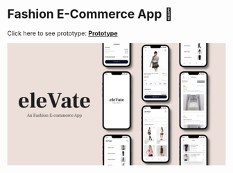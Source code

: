 # Fashion E-Commerce App 🧥

Click here to see prototype: [**Prototype**](https://www.figma.com/proto/NcJk51XsftQenT2hySeXKR/Fashion-E-Commerce-App-Yesstyle?page-id=910%3A663&type=design&node-id=910-1526&viewport=-1070%2C-212%2C0.37&t=t7L5fy6MKylewex5-1&scaling=contain&starting-point-node-id=910%3A1386&mode=design)

**![Image](fashionappcover.png)**
